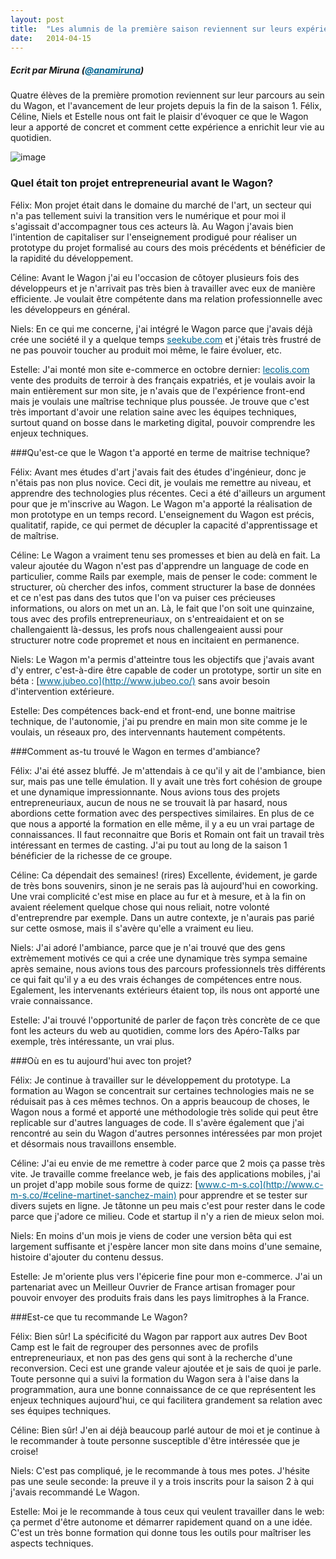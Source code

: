 ```yaml
---
layout: post
title:  "Les alumnis de la première saison reviennent sur leurs expériences au Wagon"
date:   2014-04-15 
---
```


<style>
  a{
    color: #006491;
  }
</style>

##### Ecrit par Miruna (<a href="https://twitter.com/anamiruna" target="_blank"><span class="red bold">@anamiruna</span></a>)
Quatre élèves de la première promotion reviennent sur leur parcours au sein du Wagon, et l'avancement de leur projets depuis la fin de la saison 1. Félix, Céline, Niels et Estelle nous ont fait le plaisir d'évoquer ce que le Wagon leur a apporté de concret et comment cette expérience a enrichit leur vie au quotidien. 

![image](https://dl.dropboxusercontent.com/u/64779860/whiskaroo_photos/le%20wagon%202.jpg)

### Quel était ton projet entrepreneurial avant le Wagon? 

<span class="red bold">Félix</span>: Mon projet était dans le domaine du marché de l'art, un secteur qui n'a pas tellement suivi la transition vers le numérique et pour moi il s'agissait d'accompagner tous ces acteurs là. Au Wagon j'avais bien l'intention de capitaliser sur l'enseignement prodigué pour réaliser un prototype du projet formalisé au cours des mois précédents et bénéficier de la rapidité du développement.

<span class="red bold">Céline</span>: Avant le Wagon j'ai eu l'occasion de côtoyer plusieurs fois des développeurs et je n'arrivait pas très bien à travailler avec eux de manière efficiente. Je voulait être compétente dans ma relation professionnelle avec les développeurs en général. 

<span class="red bold">Niels</span>: En ce qui me concerne, j'ai intégré le Wagon parce que j'avais déjà crée une société il y a quelque temps [seekube.com](http://www.seekube.com/accueil) et j'étais très frustré de ne pas pouvoir toucher au produit moi même, le faire évoluer, etc. 

<span class="red bold">Estelle</span>: J'ai monté mon site e-commerce en octobre dernier: [lecolis.com](http://www.lecolis.com/) vente des produits de terroir à des français expatriés, et je voulais avoir la main entièrement sur mon site, je n'avais que de l'expérience front-end mais je voulais une maîtrise technique plus poussée. Je trouve que c'est très important d'avoir une relation saine avec les équipes techniques, surtout quand on bosse dans le marketing digital, pouvoir comprendre les enjeux techniques.

###Qu'est-ce que le Wagon t'a apporté en terme de maitrise technique?

<span class="red bold">Félix</span>:  Avant mes études d'art j'avais fait des études d'ingénieur, donc je n'étais pas non plus novice. Ceci dit, je voulais me remettre au niveau, et apprendre des technologies plus récentes. Ceci a été d'ailleurs un argument pour que je m'inscrive au Wagon. Le Wagon m'a apporté la réalisation de mon prototype en un temps record. L'enseignement du Wagon est précis, qualitatif, rapide, ce qui permet de décupler la capacité d'apprentissage et de maîtrise. 

<span class="red bold">Céline</span>: Le Wagon a vraiment tenu ses promesses et bien au delà en fait. La valeur ajoutée du Wagon n'est pas d'apprendre un language de code en particulier, comme Rails par exemple, mais de penser le code: comment le structurer, où chercher des infos, comment structurer la base de données et ce n'est pas dans des tutos que l'on va puiser ces précieuses informations, ou alors on met un an. Là, le fait que l'on soit une quinzaine, tous avec des profils entrepreneuriaux, on s'entreaidaient et on se challengaientt là-dessus, les profs nous challengeaient aussi pour structurer notre code propremet et nous en incitaient en permanence. 

<span class="red bold">Niels</span>: Le Wagon m'a permis d'atteintre tous les objectifs que j'avais avant d'y entrer, c'est-à-dire être capable de coder un prototype, sortir un site en béta : [www.jubeo.co](http://www.jubeo.co/) sans avoir besoin d'intervention extérieure. 

<span class="red bold">Estelle</span>: Des compétences back-end et front-end, une bonne maitrise technique, de l'autonomie, j'ai pu prendre en main mon site comme je le voulais, un réseaux pro, des intervennants hautement compétents. 

###Comment as-tu trouvé le Wagon en termes d'ambiance? 

<span class="red bold">Félix</span>: J'ai été assez bluffé. Je m'attendais à ce qu'il y ait de l'ambiance, bien sur, mais pas une telle émulation. Il y avait une très fort cohésion de groupe et une dynamique impressionnante. Nous avions tous des projets entrepreneuriaux, aucun de nous ne se trouvait là par hasard, nous abordions cette formation avec des perspectives similaires. En plus de ce que nous a apporté la formation en elle même, il y a eu un vrai partage de connaissances. Il faut reconnaitre que Boris et Romain ont fait un travail très intéressant en termes de casting. J'ai pu tout au long de la saison 1 bénéficier de la richesse de ce groupe. 

<span class="red bold">Céline</span>: Ca dépendait des semaines! (rires) Excellente, évidement, je garde de très bons souvenirs, sinon je ne serais pas là aujourd'hui en coworking. Une vrai complicité c'est mise en place au fur et à mesure, et à la fin on avaient réelement quelque chose qui nous reliait, notre volonté d'entreprendre par exemple. Dans un autre contexte, je n'aurais pas parié sur cette osmose, mais il s'avère qu'elle a vraiment eu lieu.

<span class="red bold">Niels</span>: J'ai adoré l'ambiance, parce que je n'ai trouvé que des gens extrèmement motivés ce qui a crée une dynamique très sympa semaine après semaine, nous avions tous des parcours professionnels très différents ce qui fait qu'il y a eu des vrais échanges de compétences entre nous. Egalement, les intervenants extérieurs étaient top, ils nous ont apporté une vraie connaissance.

<span class="red bold">Estelle</span>: J'ai trouvé l'opportunité de parler de façon très concrète de ce que font les acteurs du web au quotidien, comme lors des Apéro-Talks par exemple, très intéressante, un vrai plus. 

###Où en es tu aujourd'hui avec ton projet? 

<span class="red bold">Félix</span>: Je continue à travailler sur le développement du prototype. La formation au Wagon se concentrait sur certaines technologies mais ne se réduisait pas à ces mêmes technos. On a appris beaucoup de choses, le Wagon  nous a formé et apporté une méthodologie très solide qui peut être replicable sur d'autres languages de code. Il s'avère également que j'ai rencontré au sein du Wagon d'autres personnes intéressées par mon projet et désormais nous travaillons ensemble. 

<span class="red bold">Céline</span>: J'ai eu envie de me remettre à coder parce que 2 mois ça passe très vite. Je travaille comme freelance web, je fais des applications mobiles, j'ai un projet d'app mobile sous forme de quizz: [www.c-m-s.co](http://www.c-m-s.co/#celine-martinet-sanchez-main) pour apprendre et se tester sur divers sujets en ligne. Je tâtonne un peu mais c'est pour rester dans le code parce que j'adore ce milieu. Code et startup il n'y a rien de mieux selon moi. 

<span class="red bold">Niels</span>: En moins d'un mois je viens de coder une version bêta qui est largement suffisante et j'espère lancer mon site dans moins d'une semaine, histoire d'ajouter du contenu dessus.

<span class="red bold">Estelle</span>: Je m'oriente plus vers l'épicerie fine pour mon e-commerce. J'ai un partenariat avec un Meilleur Ouvrier de France artisan fromager pour pouvoir envoyer des produits frais dans les pays limitrophes à la France.

###Est-ce que tu recommande Le Wagon? 

<span class="red bold">Félix:</span> Bien sûr! La spécificité du Wagon par rapport aux autres Dev Boot Camp est le fait de regrouper des personnes avec de profils entrepreneuriaux, et non pas des gens qui sont à la recherche d'une reconversion. Ceci est une grande valeur ajoutée et je sais de quoi je parle. Toute personne qui a suivi la formation du Wagon sera à l'aise dans la programmation, aura une bonne connaissance de ce que représentent les enjeux techniques aujourd'hui, ce qui facilitera grandement sa relation avec ses équipes techniques. 

<span class="red bold">Céline</span>: Bien sûr! J'en ai déjà beaucoup parlé autour de moi et je continue à le recommander à toute personne susceptible d'être intéressée que je croise!

<span class="red bold">Niels</span>: C'est pas compliqué, je le recommande à tous mes potes. J'hésite pas une seule seconde: la preuve il y a trois inscrits pour la saison 2 à qui j'avais recommandé Le Wagon. 

<span class="red bold">Estelle</span>: Moi je le recommande à tous ceux qui veulent travailler dans le web: ça permet d'être autonome et démarrer rapidement quand on a une idée. C'est un très bonne formation qui donne tous les outils pour maîtriser les aspects techniques.


